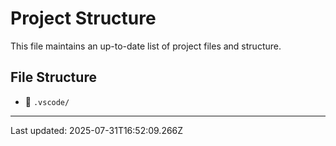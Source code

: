 # Project Structure

This file maintains an up-to-date list of project files and structure.

## File Structure

- 📁 `.vscode/`

---
Last updated: 2025-07-31T16:52:09.266Z
